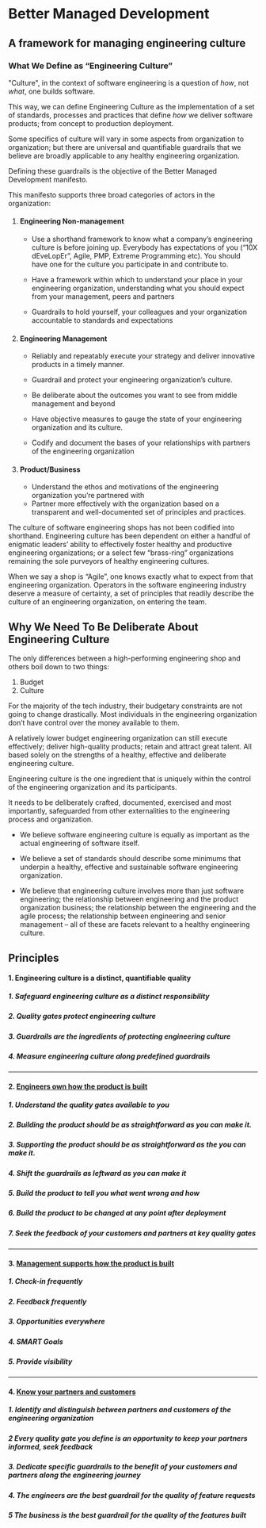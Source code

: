 Better Managed Development
===========================
## A framework for managing engineering culture
### What We Define as “Engineering Culture”

"Culture", in the context of software engineering is a question of _how_, not _what_, one builds software.

This way, we can define Engineering Culture as the implementation of a set of standards, processes and practices that define _how_ we deliver software products; from concept to production deployment. 

Some specifics of culture will vary in some aspects from organization to organization; but there are universal and quantifiable guardrails that we believe are broadly applicable to any healthy engineering organization. 

Defining these guardrails is the objective of the Better Managed Development manifesto. 

This manifesto supports three broad categories of actors in the organization:

1. #### Engineering Non-management
   - Use a shorthand framework to know what a company’s engineering culture is before joining up. Everybody has expectations of you (“10X dEveLopEr”, Agile, PMP, 	Extreme Programming etc). You should have one for the culture you participate in and contribute to. 	
 	
   - Have a framework within which to understand your place in your engineering organization, understanding what you should expect from your management, peers and 	partners
 	
   - Guardrails to hold yourself, your colleagues and your organization accountable to standards and 	expectations

2. #### Engineering Management
   - Reliably and repeatably execute your strategy and deliver innovative products in a timely 	manner.
 	
   - Guardrail and protect your engineering organization’s culture.
 	
   - Be deliberate about the outcomes you want to see from middle management and beyond
 	
   - Have objective measures to gauge the state of your engineering organization and its culture.
 	
   - Codify and document the bases 	of your relationships with partners of the engineering organization

3. #### Product/Business
   - Understand the ethos and 	motivations of the engineering organization you’re partnered with
   - Partner more effectively with the organization based on a transparent and well-documented set of principles and practices.

The culture of software engineering shops has not been codified into shorthand. Engineering culture has been dependent on either a handful of enigmatic leaders’ ability to effectively foster healthy and productive engineering organizations; or a select few “brass-ring” organizations remaining the sole purveyors of healthy engineering cultures. 

When we say a shop is “Agile”, one knows exactly what to expect from that engineering organization. Operators in the software engineering industry deserve a measure of certainty, a set of principles that readily describe the culture of an engineering organization, on entering the team.

##  Why We Need To Be Deliberate About Engineering Culture

The only differences between a high-performing engineering shop and others boil down to two things:
 1. Budget
 2. Culture

For the majority of the tech industry, their budgetary constraints are not going to change drastically. Most individuals in the engineering organization don’t have control over the money available to them.

A relatively lower budget engineering organization can still execute effectively; deliver high-quality products; retain and attract great talent. All based solely on the strengths of a healthy, effective and deliberate engineering culture.

Engineering culture is the one ingredient that is uniquely within the control of the engineering organization and its participants. 

It needs to be deliberately crafted, documented, exercised and most importantly, safeguarded from other externalities to the engineering process and organization.

- We believe software engineering culture is equally as important as the actual engineering of software itself. 	
 	
- We believe a set of standards should describe some minimums that underpin a healthy, effective and sustainable software engineering organization.
 	
- We believe that engineering culture involves more than just software engineering; the relationship between engineering and the product organization business; the relationship between the engineering and the agile process; the relationship between engineering and senior management – all of these are facets relevant to a healthy engineering culture.

## Principles
#### 1. Engineering culture is a distinct, quantifiable quality
 ##### 1. Safeguard engineering culture as a distinct responsibility
 ##### 2. Quality gates protect engineering culture
 ##### 3. Guardrails are the ingredients of protecting engineering culture
 ##### 4. Measure engineering culture along predefined guardrails
 ****
#### 2. [Engineers own how the product is built](build.md)

   ##### 1. Understand the quality gates available to you
   ##### 2. Building the product should be as straightforward as you can make it.
   ##### 3. Supporting the product should be as straightforward as the you can make it. 
   ##### 4. Shift the guardrails as leftward as you can make it
   ##### 5. Build the product to tell you what went wrong and how
   ##### 6. Build the product to be changed at any point after deployment
   ##### 7. Seek the feedback of your customers and partners at key quality gates
    
   ***
#### 3. [Management supports how the product is built ](grow.md)
 ##### 1. Check-in frequently
 ##### 2. Feedback frequently
 ##### 3. Opportunities everywhere
 ##### 4. SMART Goals
 ##### 5. Provide visibility

   ***
#### 4. [Know your partners and customers](partner.md)
 ##### 1. Identify and distinguish between partners and customers of the engineering organization
 ##### 2 Every quality gate you define is an opportunity to keep your partners informed, seek feedback
 ##### 3. Dedicate specific guardrails to the benefit of your customers and partners along the engineering journey
 ##### 4. The engineers are the best guardrail for the quality of feature requests
 ##### 5 The business is the best guardrail for the quality of the features built


